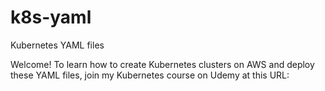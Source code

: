 # k8s-yaml
Kubernetes YAML files

Welcome!
To learn how to create Kubernetes clusters on AWS and deploy these YAML files, join my Kubernetes course on Udemy at this URL:
